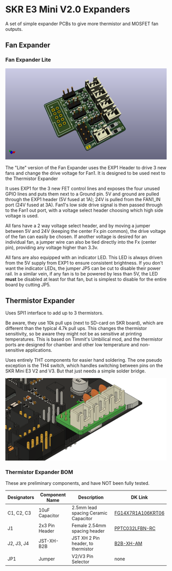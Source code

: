 # SKR E3 Mini V2.0 Expanders

A set of simple expander PCBs to give more thermistor and MOSFET fan outputs.

## Fan Expander

### Fan Expander Lite

![fan expander lite top](images/FEL_top.png)

The "Lite" version of the Fan Expander uses the EXP1 Header to drive 3 new fans and change the drive voltage for Fan1.  It is designed to be used next to the Thermistor Expander

It uses EXP1 for the 3 new FET control lines and exposes the four unused GPIO lines and puts them next to a Ground pin.  5V and ground are pulled through the EXP1 header (5V fused at 1A); 24V is pulled from the FAN1_IN port (24V fused at 3A).  Fan1's low side drive signal is then passed through to the Fan1 out port, with a voltage select header choosing which high side voltage is used.

All fans have a 2 way voltage select header, and by moving a jumper between 5V and 24V (keeping the center Fx pin common), the drive voltage of the fan can easily be chosen.  If another voltage is desired for an individual fan, a jumper wire can also be tied directly into the Fx (center pin), providing any voltage higher than 3.3v.

All fans are also equipped with an indicator LED.  This LED is always driven from the 5V supply from EXP1 to ensure consistent brightness.  If you don't want the indicator LEDs, the jumper JP5 can be cut to disable their power rail.  In a similar vein, if any fan is to be powered by less than 5V, the LED **must** be disabled at least for that fan, but is simplest to disable for the entire board by cutting JP5.

## Thermistor Expander

Uses SPI1 interface to add up to 3 thermistors.

Be aware, they use 10k pull ups (next to SD-card on SKR board), which are different than the typical 4.7k pull ups.  This changes the thermistor sensitivity, so be aware they might not be as sensitive at printing temperatures.  This is based on Timmit's Umbilical mod, and the thermistor ports are designed for chamber and other low temperature and non-sensitive applications.

Uses entirely THT components for easier hand soldering.  The one pseudo exception is the TH4 switch, which handles switching between pins on the SKR Mini E3 V2 and V3. But that just needs a simple solder bridge.

![in cad](images/TH_EXP_CAD.png)

### Thermistor Expander BOM

These are preliminary components, and have NOT been fully tested.

|Designators | Component Name | Description | DK Link|
|---|---|---|---|
|C1, C2, C3 | 10uF Capacitor | 2.5mm lead spacing Ceramic Capacitor |[FG14X7R1A106KRT06](https://www.digikey.com/en/products/detail/tdk-corporation/FG14X7R1A106KRT06/5811737) |
|J1 | 2x3 Pin Header | Female 2.54mm spacing header |[PPTC032LFBN-RC](https://www.digikey.com/en/products/detail/sullins-connector-solutions/PPTC032LFBN-RC/810210) |
|J2, J3, J4 | JST-XH-B2B | JST XH 2 Pin header, to thermistor |[B2B-XH-AM](https://www.digikey.com/en/products/detail/jst-sales-america-inc/B2B-XH-AM-LF-SN/1016630) |
|JP1 | Jumper | V2/V3 Pin Selector | none|
